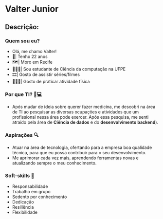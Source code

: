 # Valter Junior

## Descrição:

### Quem sou eu?

* Olá, me chamo Valter!
* 🎈| Tenho 22 anos
* 🗺️| Moro em Recife
* 👨🏻‍💻| Sou estudante de Ciência da computação na UFPE
* 🎞️| Gosto de assistir séries/filmes 
* 🏋🏻‍♂| Gosto de praticar atividade física

### Por que TI? 🤖💻
* Após mudar de ideia sobre querer fazer medicina, me descobri na área de TI ao pesquisar as diversas ocupações e atividades que um profissional nessa área pode exercer. Após essa pesquisa, me senti atraído pela área de **Ciência de dados** e do **desenvolvimento backend**).

### Aspirações 🔍
* Atuar na área de tecnologia, ofertando para a empresa boa qualidade técnica, para que eu possa contribuir para o seu desenvolvimento.
* Me aprimorar cada vez mais, aprendendo ferramentas novas e atualizando sempre o meu conhecimento.

### Soft-skills 🧩
* Responsabilidade
* Trabalho em grupo
* Sedento por conhecimento
* Dedicação
* Resiliência
* Flexibilidade
